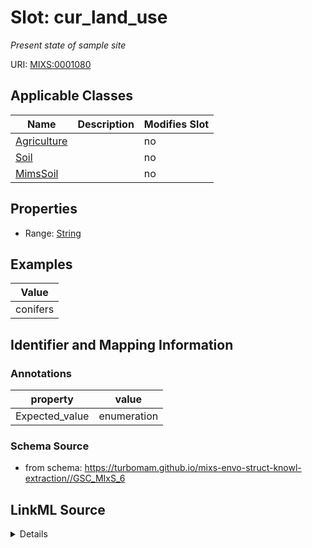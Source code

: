# Slot: cur_land_use


_Present state of sample site_



URI: [MIXS:0001080](https://w3id.org/mixs/0001080)



<!-- no inheritance hierarchy -->




## Applicable Classes

| Name | Description | Modifies Slot |
| --- | --- | --- |
[Agriculture](Agriculture.md) |  |  no  |
[Soil](Soil.md) |  |  no  |
[MimsSoil](MimsSoil.md) |  |  no  |







## Properties

* Range: [String](String.md)






## Examples

| Value |
| --- |
| conifers |

## Identifier and Mapping Information





### Annotations

| property | value |
| --- | --- |
| Expected_value | enumeration |



### Schema Source


* from schema: https://turbomam.github.io/mixs-envo-struct-knowl-extraction//GSC_MIxS_6




## LinkML Source

<details>
```yaml
name: cur_land_use
annotations:
  Expected_value:
    tag: Expected_value
    value: enumeration
description: Present state of sample site
title: current land use
notes:
- land
- use
examples:
- value: conifers
from_schema: https://turbomam.github.io/mixs-envo-struct-knowl-extraction//GSC_MIxS_6
rank: 1000
string_serialization: '[cities|farmstead|industrial areas|roads/railroads|rock|sand|gravel|mudflats|salt
  flats|badlands|permanent snow or ice|saline seeps|mines/quarries|oil waste areas|small
  grains|row crops|vegetable crops|horticultural plants (e.g. tulips)|marshlands (grass,sedges,rushes)|tundra
  (mosses,lichens)|rangeland|pastureland (grasslands used for livestock grazing)|hayland|meadows
  (grasses,alfalfa,fescue,bromegrass,timothy)|shrub land (e.g. mesquite,sage-brush,creosote
  bush,shrub oak,eucalyptus)|successional shrub land (tree saplings,hazels,sumacs,chokecherry,shrub
  dogwoods,blackberries)|shrub crops (blueberries,nursery ornamentals,filberts)|vine
  crops (grapes)|conifers (e.g. pine,spruce,fir,cypress)|hardwoods (e.g. oak,hickory,elm,aspen)|intermixed
  hardwood and conifers|tropical (e.g. mangrove,palms)|rainforest (evergreen forest
  receiving >406 cm annual rainfall)|swamp (permanent or semi-permanent water body
  dominated by woody plants)|crop trees (nuts,fruit,christmas trees,nursery trees)]'
slot_uri: MIXS:0001080
multivalued: false
alias: cur_land_use
domain_of:
- Agriculture
- Soil
range: string
required: false
recommended: false

```
</details>